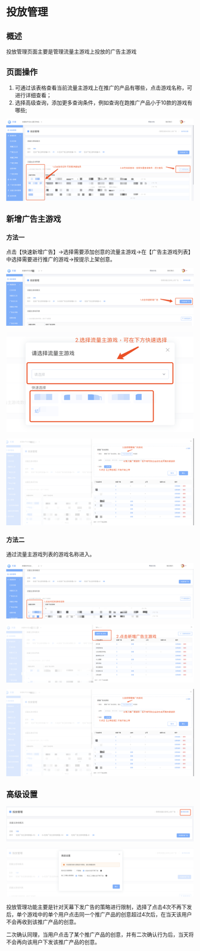 # 投放管理

## 概述

投放管理页面主要是管理流量主游戏上投放的广告主游戏

## 页面操作

1. 可通过该表格查看当前流量主游戏上在推广的产品有哪些，点击游戏名称，可进行详细查看；
2. 选择高级查询，添加更多查询条件，例如查询在跑推广产品小于10款的游戏有哪些;

![](../../.gitbook/assets/image%20%2859%29.png)

## 新增广告主游戏

### 方法一

点击【快速新增广告】-&gt;选择需要添加创意的流量主游戏-&gt;在【广告主游戏列表】中选择需要进行推广的游戏-&gt;按提示上架创意。

![](../../.gitbook/assets/image%20%2899%29.png)

![](../../.gitbook/assets/image%20%2898%29.png)

![](../../.gitbook/assets/image%20%28249%29.png)

### 方法二

通过流量主游戏列表的游戏名称进入。

![](../../.gitbook/assets/image%20%28248%29.png)

![](../../.gitbook/assets/image%20%28138%29.png)

![](../../.gitbook/assets/image%20%28249%29.png)

## 高级设置

![](../../.gitbook/assets/image%20%28149%29.png)

![](../../.gitbook/assets/image%20%2825%29.png)

投放管理功能主要是针对天幕下发广告的策略进行限制，选择了点击4次不再下发后，单个游戏中的单个用户点击同一个推广产品的创意超过4次后，在当天该用户不会再收到该推广产品的创意。

二次确认同理，当用户点击了某个推广产品的创意，并有二次确认行为后，当天将不会再向该用户下发该推广产品的创意。

